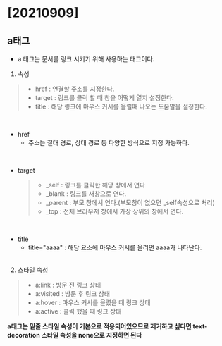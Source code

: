 # [20210909]

## a태그
- a 태그는 문서를 링크 시키기 위해 사용하는 태그이다.

1. 속성

> - href : 연결할 주소를 지정한다.
> - target : 링크를 클릭 할 때 창을 어떻게 열지 설정한다.
> - title : 해당 링크에 마우스 커서를 올릴때 나오는 도움말을 설정한다.
</br>

- href
  - 주소는 절대 경로, 상대 경로 등 다양한 방식으로 지정 가능하다.
</br>

- target
  >- _self : 링크를 클릭한 해당 창에서 연다
  >- _blank : 링크를 새창으로 연다.
  >- _parent : 부모 창에서 연다.(부모창이 없으면 _self속성으로 처리)
  >- _top : 전체 브라우저 창에서 가장 상위의 창에서 연다.
</br>

- title
  - title="aaaa" : 해당 요소에 마우스 커서를 올리면 aaaa가 나타난다.
</br></br>

2. 스타일 속성

> - a:link : 방문 전 링크 상태
> - a:visited : 방문 후 링크 상태
> - a:hover : 마우스 커서를 올렸을 때 링크 상태
> - a:active : 클릭 했을 때 링크 상태

**a태그는 밑줄 스타일 속성이 기본으로 적용되어있으므로 제거하고 싶다면 text-decoration 스타일 속성을 none으로 지정하면 된다**
